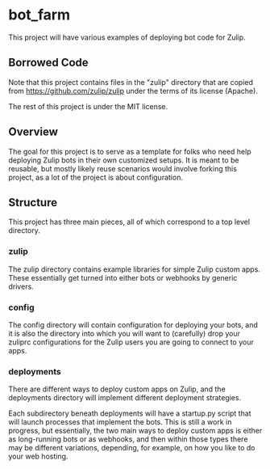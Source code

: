 # bot_farm
This project will have various examples of deploying bot code for Zulip.

## Borrowed Code

Note that this project contains files in the "zulip" directory that
are copied from https://github.com/zulip/zulip under the terms of its
license (Apache).

The rest of this project is under the MIT license.

## Overview

The goal for this project is to serve as a template for folks who need
help deploying Zulip bots in their own customized setups.  It is
meant to be reusable, but mostly likely reuse scenarios would involve
forking this project, as a lot of the project is about configuration.

## Structure

This project has three main pieces, all of which correspond to a top
level directory.

### zulip

The zulip directory contains example libraries for simple Zulip
custom apps.  These essentially get turned into either bots or
webhooks by generic drivers.

### config

The config directory will contain configuration for deploying your
bots, and it is also the directory into which you will want to
(carefully) drop your zuliprc configurations for the Zulip users
you are going to connect to your apps.

### deployments

There are different ways to deploy custom apps on Zulip, and the
deployments directory will implement different deployment strategies.

Each subdirectory beneath deployments will have a startup.py script
that will launch processes that implement the bots.  This is still a
work in progress, but essentially, the two main ways to deploy custom
apps is either as long-running bots or as webhooks, and then within
those types there may be different variations, depending, for example,
on how you like to do your web hosting.



